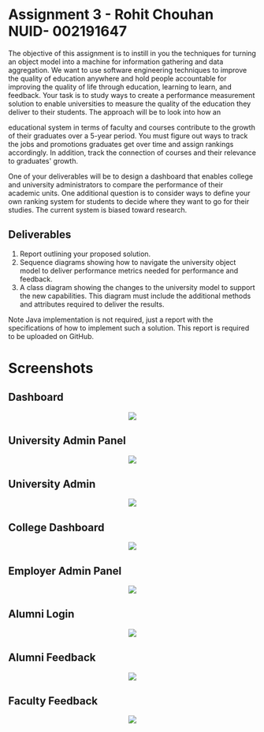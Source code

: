 Assignment 3 - Rohit Chouhan
NUID- 002191647
=======================================

The objective of this assignment is to instill in you the techniques for turning an object model into a machine for information gathering and data aggregation. We want to use software engineering techniques to improve the quality of education anywhere and hold people accountable for improving the quality of life through education, learning to learn, and feedback. Your task is to study ways to create a performance measurement solution to enable universities to measure the quality of the education they deliver to their students. The approach will be to look into how an

educational system in terms of faculty and courses contribute to the growth of their graduates over a 5-year period. You must figure out ways to track the jobs and promotions graduates get over time and assign rankings accordingly. In addition, track the connection of courses and their relevance to graduates' growth.

One of your deliverables will be to design a dashboard that enables college and university administrators to compare the performance of their academic units. One additional question is to consider ways to define your own ranking system for students to decide where they want to go for their studies. The current system is biased toward research.

Deliverables
------------
1) Report outlining your proposed solution.
2) Sequence diagrams showing how to navigate the university object model to deliver performance metrics needed for performance and feedback.
3) A class diagram showing the changes to the university model to support the new capabilities. This diagram must include the additional methods and attributes required to deliver the results.
 
Note
Java implementation is not required, just a report with the specifications of how to implement such
a solution. This report is required to be uploaded on GitHub.

Screenshots
===========

Dashboard
---------
<p align="center">
   <img src="https://i.imgur.com/UICet9g.png">
</p>

University Admin Panel
----------------------
<p align="center">
    <img src="https://camo.githubusercontent.com/66d954aa2330f82fc89ba31a3e9eb026724fcbda1a61ef032f2e44241a989ec8/68747470733a2f2f692e696d6775722e636f6d2f71414f594d72482e706e67">
</p>

University Admin
----------------
<p align="center">
   <img src="https://i.imgur.com/o50ZgTJ.png">
</p>

College Dashboard
-----------------
<p align="center">
   <img src="https://i.imgur.com/g3BRioa.png">
</p>

Employer Admin Panel
--------------------
<p align="center">
   <img src="https://i.imgur.com/MDuL1q5.png">
</p>

Alumni Login
------------
<p align="center">
    <img src="https://i.imgur.com/JllnNzW.png">
</p>

Alumni Feedback
---------------
<p align="center">
    <img src="https://i.imgur.com/lCcEDEX.png">
</p>

Faculty Feedback
----------------
<p align="center">
    <img src="https://i.imgur.com/jGTwUVn.png">
</p>
